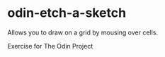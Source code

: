# odin-etch-a-sketch
Allows you to draw on a grid by mousing over cells.

Exercise for The Odin Project